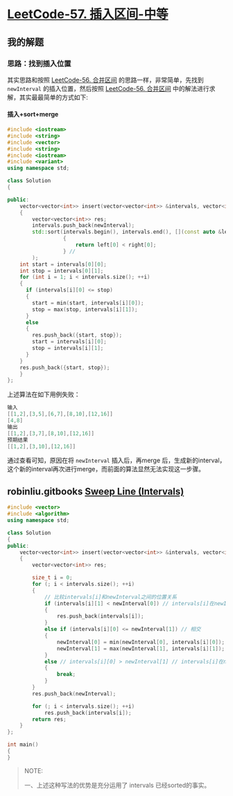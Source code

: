 # [LeetCode-57. 插入区间-中等](https://leetcode.cn/problems/insert-interval/) 

## 我的解题

### 思路：找到插入位置

其实思路和按照 [LeetCode-56. 合并区间](https://leetcode.cn/problems/merge-intervals/) 的思路一样，非常简单，先找到 `newInterval` 的插入位置，然后按照 [LeetCode-56. 合并区间](https://leetcode.cn/problems/merge-intervals/) 中的解法进行求解，其实最最简单的方式如下:

#### 插入+sort+merge



```c++
#include <iostream>
#include <string>
#include <vector>
#include <string>
#include <iostream>
#include <variant>
using namespace std;

class Solution
{

public:
    vector<vector<int>> insert(vector<vector<int>> &intervals, vector<int> &newInterval)
    {
        vector<vector<int>> res;
        intervals.push_back(newInterval);
        std::sort(intervals.begin(), intervals.end(), [](const auto &left, const auto &right) //
                  {                                                                           //
                      return left[0] < right[0];
                  } //
        );
    int start = intervals[0][0];
    int stop = intervals[0][1];
    for (int i = 1; i < intervals.size(); ++i)
    {
      if (intervals[i][0] <= stop)
      {
        start = min(start, intervals[i][0]);
        stop = max(stop, intervals[i][1]);
      }
      else
      {
        res.push_back({start, stop});
        start = intervals[i][0];
        stop = intervals[i][1];
      }
    }
    res.push_back({start, stop});
    }
};
```

上述算法在如下用例失败：

```c++
输入
[[1,2],[3,5],[6,7],[8,10],[12,16]]
[4,8]
输出
[[1,2],[3,7],[8,10],[12,16]]
预期结果
[[1,2],[3,10],[12,16]]
```

通过查看可知，原因在将 `newInterval` 插入后，再merge 后，生成新的interval，这个新的interval再次进行merge，而前面的算法显然无法实现这一步骤。





## robinliu.gitbooks [Sweep Line (Intervals)](https://robinliu.gitbooks.io/leetcode/content/Sweep_Line.html)



```c++
#include <vector>
#include <algorithm>
using namespace std;

class Solution
{
public:
    vector<vector<int>> insert(vector<vector<int>> &intervals, vector<int> &newInterval)
    {
        vector<vector<int>> res;

        size_t i = 0;
        for (; i < intervals.size(); ++i)
        {
            // 比较intervals[i]和newInterval之间的位置关系
            if (intervals[i][1] < newInterval[0]) // intervals[i]在newInterval的左侧
            {
                res.push_back(intervals[i]);
            }
            else if (intervals[i][0] <= newInterval[1]) // 相交
            {
                newInterval[0] = min(newInterval[0], intervals[i][0]);
                newInterval[1] = max(newInterval[1], intervals[i][1]);
            }
            else // intervals[i][0] > newInterval[1] // intervals[i]在newInterval的右侧，不在相交，此时需要flush
            {
                break;
            }
        }
        res.push_back(newInterval);

        for (; i < intervals.size(); ++i)
            res.push_back(intervals[i]);
        return res;
    }
};

int main()
{
}
```

> NOTE:
>
> 一、上述这种写法的优势是充分运用了 intervals 已经sorted的事实。
>
> 